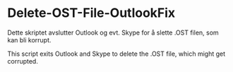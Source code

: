 # Delete-OST-File-OutlookFix


Dette skriptet avslutter Outlook og evt. Skype for å slette .OST filen, som kan bli korrupt.

This script exits Outlook and Skype to delete the .OST file, which might get corrupted.


